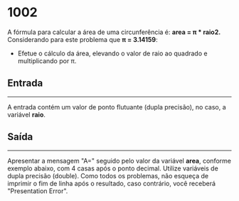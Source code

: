 # 1002

A fórmula para calcular a área de uma circunferência é: **area = π * raio2.** Considerando para este problema que **π = 3.14159**:

- Efetue o cálculo da área, elevando o valor de raio ao quadrado e multiplicando por π.

## Entrada

------

A entrada contém um valor de ponto flutuante (dupla precisão), no caso, a variável **raio**.


## Saída

------

Apresentar a mensagem "A=" seguido pelo valor da variável **area**, conforme exemplo abaixo, com 4 casas após o ponto decimal. Utilize variáveis de dupla precisão (double). Como todos os problemas, não esqueça de imprimir o fim de linha após o resultado, caso contrário, você receberá "Presentation Error".